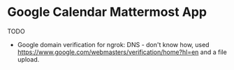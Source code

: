 # Google Calendar Mattermost App

TODO

- Google domain verification for ngrok: DNS - don't know how, used https://www.google.com/webmasters/verification/home?hl=en and a file upload.